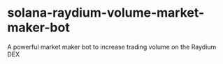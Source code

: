 # solana-raydium-volume-market-maker-bot
A powerful market maker bot to increase trading volume on the Raydium DEX
